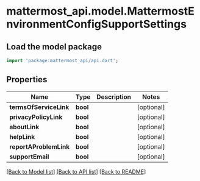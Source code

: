 # mattermost_api.model.MattermostEnvironmentConfigSupportSettings

## Load the model package
```dart
import 'package:mattermost_api/api.dart';
```

## Properties
Name | Type | Description | Notes
------------ | ------------- | ------------- | -------------
**termsOfServiceLink** | **bool** |  | [optional] 
**privacyPolicyLink** | **bool** |  | [optional] 
**aboutLink** | **bool** |  | [optional] 
**helpLink** | **bool** |  | [optional] 
**reportAProblemLink** | **bool** |  | [optional] 
**supportEmail** | **bool** |  | [optional] 

[[Back to Model list]](../README.md#documentation-for-models) [[Back to API list]](../README.md#documentation-for-api-endpoints) [[Back to README]](../README.md)


